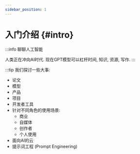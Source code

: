 ```yaml
---
sidebar_position: 1
---
```


# 入门介绍 {#intro}

:::info
聊聊人工智能

人类正在冲向AI时代. 现在GPT模型可以杠杆时间, 知识, 资源, 写作.
:::

:::tip
我们探讨一些大事:
- 论文
- 模型
- 产品
- 项目
- 开发者工具
- 针对不同角色的使用场景:
  - 商业
  - 自媒体
  - 创作者
  - 个人使用
- 面向AI的云
- 提示词工程 (Prompt Engineering)
